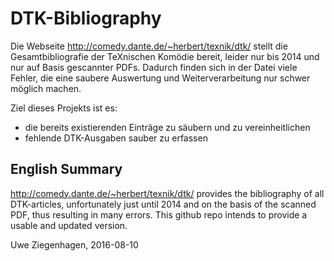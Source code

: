 # DTK-Bibliography

Die Webseite http://comedy.dante.de/~herbert/texnik/dtk/ stellt die Gesamtbibliografie der TeXnischen Komödie bereit, leider nur bis 2014 und nur auf Basis gescannter PDFs. Dadurch finden sich in der Datei viele Fehler, die eine saubere Auswertung und Weiterverarbeitung nur schwer möglich machen.

Ziel dieses Projekts ist es:

- die bereits existierenden Einträge zu säubern und zu vereinheitlichen
- fehlende DTK-Ausgaben sauber zu erfassen

## English Summary ##

http://comedy.dante.de/~herbert/texnik/dtk/ provides the bibliography of all DTK-articles, unfortunately just until 2014 and on the basis of the scanned PDF, thus resulting in many errors. This github repo intends to provide a usable and updated version.


Uwe Ziegenhagen, 2016-08-10
